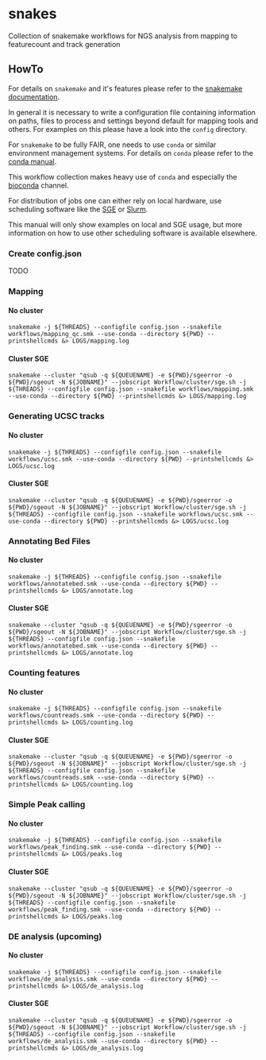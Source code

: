 # snakes

Collection of snakemake workflows for NGS analysis from mapping to featurecount and track generation

## HowTo

For details on ```snakemake``` and it's features please refer to the [snakemake documentation](https://snakemake.readthedocs.io/en/stable/tutorial/tutorial.html).

In general it is necessary to write a configuration file containing information on paths, files to process and settings beyond default for mapping tools and others.
For examples on this please have a look into the ```config``` directory.

For ```snakemake``` to be fully FAIR, one needs to use ```conda``` or similar environment management systems. For details on ```conda``` please refer to the [conda manual](https://docs.conda.io/en/latest/).

This workflow collection makes heavy use of ```conda``` and especially the [bioconda](https://bioconda.github.io) channel.

For distribution of jobs one can either rely on local hardware, use scheduling software like the [SGE](https://docs.oracle.com/cd/E19957-01/820-0699/chp1-1/index.html) or [Slurm](https://slurm.schedmd.com/documentation.html).

This manual will only show examples on local and SGE usage, but more information on how to use other scheduling software is available elsewhere.

### Create config.json

TODO

### Mapping
#### No cluster
```
snakemake -j ${THREADS} --configfile config.json --snakefile workflows/mapping_qc.smk --use-conda --directory ${PWD} --printshellcmds &> LOGS/mapping.log
```
#### Cluster SGE
```
snakemake --cluster "qsub -q ${QUEUENAME} -e ${PWD}/sgeerror -o ${PWD}/sgeout -N ${JOBNAME}" --jobscript Workflow/cluster/sge.sh -j ${THREADS} --configfile config.json --snakefile workflows/mapping.smk --use-conda --directory ${PWD} --printshellcmds &> LOGS/mapping.log
```

### Generating UCSC tracks
#### No cluster
```
snakemake -j ${THREADS} --configfile config.json --snakefile workflows/ucsc.smk --use-conda --directory ${PWD} --printshellcmds &> LOGS/ucsc.log
```
#### Cluster SGE
```
snakemake --cluster "qsub -q ${QUEUENAME} -e ${PWD}/sgeerror -o ${PWD}/sgeout -N ${JOBNAME}" --jobscript Workflow/cluster/sge.sh -j ${THREADS} --configfile config.json --snakefile workflows/ucsc.smk --use-conda --directory ${PWD} --printshellcmds &> LOGS/ucsc.log
```

### Annotating Bed Files
#### No cluster
```
snakemake -j ${THREADS} --configfile config.json --snakefile workflows/annotatebed.smk --use-conda --directory ${PWD} --printshellcmds &> LOGS/annotate.log
```
#### Cluster SGE
```
snakemake --cluster "qsub -q ${QUEUENAME} -e ${PWD}/sgeerror -o ${PWD}/sgeout -N ${JOBNAME}" --jobscript Workflow/cluster/sge.sh -j ${THREADS} --configfile config.json --snakefile workflows/annotatebed.smk --use-conda --directory ${PWD} --printshellcmds &> LOGS/annotate.log
```

### Counting features
#### No cluster
```
snakemake -j ${THREADS} --configfile config.json --snakefile workflows/countreads.smk --use-conda --directory ${PWD} --printshellcmds &> LOGS/counting.log
```
#### Cluster SGE
```
snakemake --cluster "qsub -q ${QUEUENAME} -e ${PWD}/sgeerror -o ${PWD}/sgeout -N ${JOBNAME}" --jobscript Workflow/cluster/sge.sh -j ${THREADS} --configfile config.json --snakefile workflows/countreads.smk --use-conda --directory ${PWD} --printshellcmds &> LOGS/counting.log
```

### Simple Peak calling
#### No cluster
```
snakemake -j ${THREADS} --configfile config.json --snakefile workflows/peak_finding.smk --use-conda --directory ${PWD} --printshellcmds &> LOGS/peaks.log
```
#### Cluster SGE
```
snakemake --cluster "qsub -q ${QUEUENAME} -e ${PWD}/sgeerror -o ${PWD}/sgeout -N ${JOBNAME}" --jobscript Workflow/cluster/sge.sh -j ${THREADS} --configfile config.json --snakefile workflows/peak_finding.smk --use-conda --directory ${PWD} --printshellcmds &> LOGS/peaks.log
```

### DE analysis (upcoming)
#### No cluster
```
snakemake -j ${THREADS} --configfile config.json --snakefile workflows/de_analysis.smk --use-conda --directory ${PWD} --printshellcmds &> LOGS/de_analysis.log
```
#### Cluster SGE
```
snakemake --cluster "qsub -q ${QUEUENAME} -e ${PWD}/sgeerror -o ${PWD}/sgeout -N ${JOBNAME}" --jobscript Workflow/cluster/sge.sh -j ${THREADS} --configfile config.json --snakefile workflows/de_analysis.smk --use-conda --directory ${PWD} --printshellcmds &> LOGS/de_analysis.log
```

